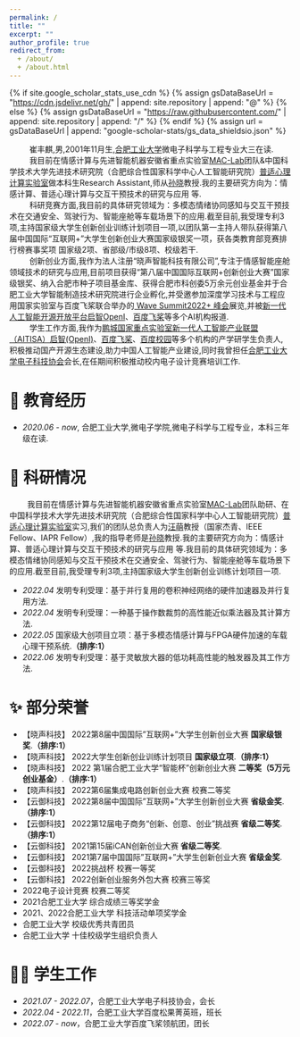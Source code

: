 ```yaml
---
permalink: /
title: ""
excerpt: ""
author_profile: true
redirect_from: 
  + /about/
  + /about.html
---
```


{% if site.google_scholar_stats_use_cdn %}
{% assign gsDataBaseUrl = "https://cdn.jsdelivr.net/gh/" | append: site.repository | append: "@" %}
{% else %}
{% assign gsDataBaseUrl = "https://raw.githubusercontent.com/" | append: site.repository | append: "/" %}
{% endif %}
{% assign url = gsDataBaseUrl | append: "google-scholar-stats/gs_data_shieldsio.json" %}

<span class='anchor' id='about-me'></span>

&emsp; &emsp; 崔丰麒,男,2001年11月生,[合肥工业大学](https://www.hfut.edu.cn/)微电子科学与工程专业大三在读.<br>&emsp; &emsp; 我目前在情感计算与先进智能机器安徽省重点实验室[MAC-Lab](http://faculty.hfut.edu.cn/sunxiao/zh_CN/index.htm)团队&中国科学技术大学先进技术研究院（合肥综合性国家科学中心人工智能研究院）[普适心理计算实验室](http://iai.ustc.edu.cn/iai/r271.html)做本科生Research Assistant,师从[孙晓](http://faculty.hfut.edu.cn/sunxiao/zh_CN/index.htm)教授.我的主要研究方向为：情感计算、普适心理计算与交互干预技术的研究与应用 等.<br>&emsp; &emsp; 科研竞赛方面,我目前的具体研究领域为：多模态情绪协同感知与交互干预技术在交通安全、驾驶行为、智能座舱等车载场景下的应用.截至目前,我受理专利3项,主持国家级大学生创新创业训练计划项目一项,以团队第一主持人带队获得第八届中国国际“互联网+”大学生创新创业大赛国家级银奖一项，获各类教育部竞赛排行榜赛事奖项 国家级2项、省部级/市级8项、校级若干.<br>&emsp; &emsp; 创新创业方面,我作为法人注册“晓声智能科技有限公司”,专注于情感智能座舱领域技术的研究与应用,目前项目获得“第八届中国国际互联网+创新创业大赛”国家级银奖、纳入合肥市种子项目基金库、获得合肥市科创委5万余元创业基金并于合肥工业大学智能制造技术研究院进行企业孵化,并受邀参加深度学习技术与工程应用国家实验室与百度飞桨联合举办的[ Wave Summit2022+ 峰会](https://www.wavesummit.com.cn/)展览,并被[新一代人工智能开源开放平台启智OpenI](https://mp.weixin.qq.com/s/FFwSKbIKiCb95YpEa6mnxQ)、[百度飞桨](./images/wavesummit.png)等多个AI机构报道.<br>&emsp; &emsp; 学生工作方面,我作为[鹏城国家重点实验室新一代人工智能产业联盟（AITISA）启智(OpenI)](./images/pengcheng.png)、[百度飞桨](./images/linghangtuan.png)、[百度校园](./images/baidu.png)等多个机构的产学研学生负责人,积极推动国产开源生态建设,助力中国人工智能产业建设,同时我曾担任[合肥工业大学电子科技协会](https://space.bilibili.com/503436097/?spm_id_from=333.999.0.0)会长,在任期间积极推动校内电子设计竞赛培训工作.


# 📖 教育经历
- *2020.06 - now*, 合肥工业大学,微电子学院,微电子科学与工程专业，本科三年级在读.


# 🔬 科研情况 
&emsp; &emsp;我目前在情感计算与先进智能机器安徽省重点实验室[MAC-Lab](http://faculty.hfut.edu.cn/sunxiao/zh_CN/index.htm)团队助研、在中国科学技术大学先进技术研究院（合肥综合性国家科学中心人工智能研究院）[普适心理计算实验室](http://iai.ustc.edu.cn/iai/r271.html)实习,我们的团队总负责人为[汪萌](http://faculty.hfut.edu.cn/wm12/zh_CN/index.htm)教授（国家杰青、IEEE Fellow、IAPR Fellow）,我的指导老师是[孙晓](http://faculty.hfut.edu.cn/sunxiao/zh_CN/index.htm)教授.我的主要研究方向为：情感计算、普适心理计算与交互干预技术的研究与应用 等.我目前的具体研究领域为：多模态情绪协同感知与交互干预技术在交通安全、驾驶行为、智能座舱等车载场景下的应用.截至目前,我受理专利3项,主持国家级大学生创新创业训练计划项目一项.    

- *2022.04* 发明专利受理：基于并行复用的卷积神经网络的硬件加速器及并行复用方法.  
- *2022.04* 发明专利受理：一种基于操作数裁剪的高性能近似乘法器及其计算方法.
- *2022.05* 国家级大创项目立项：基于多模态情感计算与FPGA硬件加速的车载心理干预系统.**（排序:1）** 
- *2022.06* 发明专利受理：基于灵敏放大器的低功耗高性能的触发器及其工作方法.

# ✨ 部分荣誉
- 【晓声科技】 2022第8届中国国际”互联网+”大学生创新创业大赛 **国家级银奖**.**（排序:1）**
- 【晓声科技】 2022大学生创新创业训练计划项目 **国家级立项**.**（排序:1）**
- 【晓声科技】 2022 第1届合肥工业大学“智能杯”创新创业大赛 **二等奖（5万元创业基金）**.**（排序:1）**
- 【晓声科技】 2022第6届集成电路创新创业大赛 校赛二等奖
- 【云御科技】 2022第8届中国国际”互联网+”大学生创新创业大赛 **省级金奖**.**（排序:1）**
- 【云御科技】 2022第12届电子商务“创新、创意、创业”挑战赛 **省级二等奖**.**（排序:1）**
- 【云御科技】 2021第15届iCAN创新创业大赛 **省级二等奖**.
- 【云御科技】 2021第7届中国国际”互联网+”大学生创新创业大赛 **省级金奖**.
- 【云御科技】 2022挑战杯 校赛一等奖
- 【云御科技】 2022创新创业服务外包大赛 校赛三等奖
- 2022电子设计竞赛 校赛二等奖
- 2021合肥工业大学 综合成绩三等奖学金
- 2021、2022合肥工业大学 科技活动单项奖学金
- 合肥工业大学 校级优秀共青团员
- 合肥工业大学 十佳校级学生组织负责人





# 👨‍🔬 学生工作
- *2021.07 - 2022.07*，合肥工业大学电子科技协会，会长
- *2022.04 - 2022.11*，合肥工业大学百度松果菁英班，班长
- *2022.07 - now*，合肥工业大学百度飞桨领航团，团长

